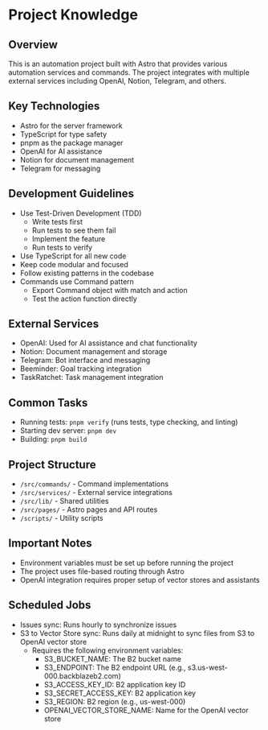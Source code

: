 # Project Knowledge

## Overview
This is an automation project built with Astro that provides various automation services and commands. The project integrates with multiple external services including OpenAI, Notion, Telegram, and others.

## Key Technologies
- Astro for the server framework
- TypeScript for type safety
- pnpm as the package manager
- OpenAI for AI assistance
- Notion for document management
- Telegram for messaging

## Development Guidelines
- Use Test-Driven Development (TDD)
  - Write tests first
  - Run tests to see them fail
  - Implement the feature
  - Run tests to verify
- Use TypeScript for all new code
- Keep code modular and focused
- Follow existing patterns in the codebase
- Commands use Command pattern
  - Export Command object with match and action
  - Test the action function directly

## External Services
- OpenAI: Used for AI assistance and chat functionality
- Notion: Document management and storage
- Telegram: Bot interface and messaging
- Beeminder: Goal tracking integration
- TaskRatchet: Task management integration

## Common Tasks
- Running tests: `pnpm verify` (runs tests, type checking, and linting)
- Starting dev server: `pnpm dev`
- Building: `pnpm build`

## Project Structure
- `/src/commands/` - Command implementations
- `/src/services/` - External service integrations
- `/src/lib/` - Shared utilities
- `/src/pages/` - Astro pages and API routes
- `/scripts/` - Utility scripts

## Important Notes
- Environment variables must be set up before running the project
- The project uses file-based routing through Astro
- OpenAI integration requires proper setup of vector stores and assistants

## Scheduled Jobs
- Issues sync: Runs hourly to synchronize issues
- S3 to Vector Store sync: Runs daily at midnight to sync files from S3 to OpenAI vector store
  - Requires the following environment variables:
    - S3_BUCKET_NAME: The B2 bucket name
    - S3_ENDPOINT: The B2 endpoint URL (e.g., s3.us-west-000.backblazeb2.com)
    - S3_ACCESS_KEY_ID: B2 application key ID
    - S3_SECRET_ACCESS_KEY: B2 application key
    - S3_REGION: B2 region (e.g., us-west-000)
    - OPENAI_VECTOR_STORE_NAME: Name for the OpenAI vector store
